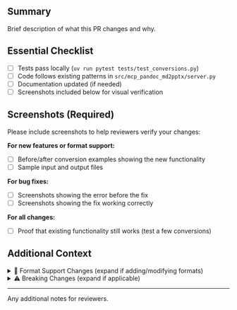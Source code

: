 ## Summary

Brief description of what this PR changes and why.

## Essential Checklist

- [ ] Tests pass locally (`uv run pytest tests/test_conversions.py`)
- [ ] Code follows existing patterns in `src/mcp_pandoc_md2pptx/server.py`
- [ ] Documentation updated (if needed)
- [ ] Screenshots included below for visual verification

## Screenshots (Required)

Please include screenshots to help reviewers verify your changes:

**For new features or format support:**
- [ ] Before/after conversion examples showing the new functionality
- [ ] Sample input and output files

**For bug fixes:**
- [ ] Screenshots showing the error before the fix
- [ ] Screenshots showing the fix working correctly

**For all changes:**
- [ ] Proof that existing functionality still works (test a few conversions)

<!-- Upload screenshots here or link to them -->

## Additional Context

<details>
<summary>🔄 Format Support Changes (expand if adding/modifying formats)</summary>

- [ ] New format added to `SUPPORTED_FORMATS` in server.py
- [ ] Bidirectional conversion testing included
- [ ] Test fixtures added to `tests/fixtures/`
- [ ] Conversion matrix in README.md updated
- [ ] CHEATSHEET.md examples added

</details>

<details>
<summary>⚠️ Breaking Changes (expand if applicable)</summary>

- [ ] Breaking changes clearly documented
- [ ] Migration guide provided (if needed)
- [ ] Version bump considerations noted

</details>

---

Any additional notes for reviewers.
